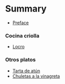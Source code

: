 # Summary
* [Preface](README.md)

### Cocina criolla

* [Locro](criolla/locro.md)

### Otros platos

* [Tarta de atún](otros/tarta_atun.md)
* [Chuletas a la vinagreta](otros/chuletas_vinagreta.md)
